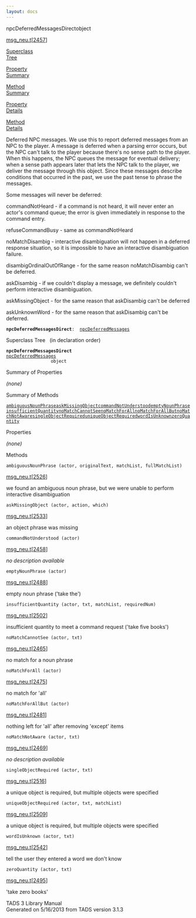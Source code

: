 ```yaml
---
layout: docs
---
```

<span class="title">npcDeferredMessagesDirect</span><span class="type">object</span>

[msg_neu.t](../file/msg_neu.t.html)\[[2457](../source/msg_neu.t.html#2457)\]

[Superclass  
Tree](#_SuperClassTree_)

[Property  
Summary](#_PropSummary_)

[Method  
Summary](#_MethodSummary_)

[Property  
Details](#_Properties_)

[Method  
Details](#_Methods_)

<div class="fdesc">

Deferred NPC messages. We use this to report deferred messages from an
NPC to the player. A message is deferred when a parsing error occurs,
but the NPC can't talk to the player because there's no sense path to
the player. When this happens, the NPC queues the message for eventual
delivery; when a sense path appears later that lets the NPC talk to the
player, we deliver the message through this object. Since these messages
describe conditions that occurred in the past, we use the past tense to
phrase the messages.

Some messages will never be deferred:

commandNotHeard - if a command is not heard, it will never enter an
actor's command queue; the error is given immediately in response to the
command entry.

refuseCommandBusy - same as commandNotHeard

noMatchDisambig - interactive disambiguation will not happen in a
deferred response situation, so it is impossible to have an interactive
disambiguation failure.

disambigOrdinalOutOfRange - for the same reason noMatchDisambig can't be
deferred.

askDisambig - if we couldn't display a message, we definitely couldn't
perform interactive disambiguation.

askMissingObject - for the same reason that askDisambig can't be
deferred

askUnknownWord - for the same reason that askDisambig can't be deferred.

**`npcDeferredMessagesDirect`**` :   `[`npcDeferredMessages`](../object/npcDeferredMessages.html)

</div>

<span id="_SuperClassTree_"></span>

<div class="mjhd">

<span class="hdln">Superclass Tree</span>   (in declaration order)

</div>

**`npcDeferredMessagesDirect`**  
[`npcDeferredMessages`](../object/npcDeferredMessages.html)  
`                 object`  
<span id="_PropSummary_"></span>

<div class="mjhd">

<span class="hdln">Summary of Properties</span>  

</div>





*(none)* <span id="_MethodSummary_"></span>

<div class="mjhd">

<span class="hdln">Summary of Methods</span>  

</div>

[`ambiguousNounPhrase`](#ambiguousNounPhrase)[`askMissingObject`](#askMissingObject)[`commandNotUnderstood`](#commandNotUnderstood)[`emptyNounPhrase`](#emptyNounPhrase)[`insufficientQuantity`](#insufficientQuantity)[`noMatchCannotSee`](#noMatchCannotSee)[`noMatchForAll`](#noMatchForAll)[`noMatchForAllBut`](#noMatchForAllBut)[`noMatchNotAware`](#noMatchNotAware)[`singleObjectRequired`](#singleObjectRequired)[`uniqueObjectRequired`](#uniqueObjectRequired)[`wordIsUnknown`](#wordIsUnknown)[`zeroQuantity`](#zeroQuantity)



<span id="_Properties_"></span>

<div class="mjhd">

<span class="hdln">Properties</span>  

</div>

*(none)* <span id="_Methods_"></span>

<div class="mjhd">

<span class="hdln">Methods</span>  

</div>

<span id="ambiguousNounPhrase"></span>

`ambiguousNounPhrase (actor, originalText, matchList, fullMatchList)`

[msg_neu.t](../file/msg_neu.t.html)\[[2526](../source/msg_neu.t.html#2526)\]

<div class="desc">

we found an ambiguous noun phrase, but we were unable to perform
interactive disambiguation

</div>

<span id="askMissingObject"></span>

`askMissingObject (actor, action, which)`

[msg_neu.t](../file/msg_neu.t.html)\[[2533](../source/msg_neu.t.html#2533)\]

<div class="desc">

an object phrase was missing

</div>

<span id="commandNotUnderstood"></span>

`commandNotUnderstood (actor)`

[msg_neu.t](../file/msg_neu.t.html)\[[2458](../source/msg_neu.t.html#2458)\]

<div class="desc">

*no description available*

</div>

<span id="emptyNounPhrase"></span>

`emptyNounPhrase (actor)`

[msg_neu.t](../file/msg_neu.t.html)\[[2488](../source/msg_neu.t.html#2488)\]

<div class="desc">

empty noun phrase ('take the')

</div>

<span id="insufficientQuantity"></span>

`insufficientQuantity (actor, txt, matchList, requiredNum)`

[msg_neu.t](../file/msg_neu.t.html)\[[2502](../source/msg_neu.t.html#2502)\]

<div class="desc">

insufficient quantity to meet a command request ('take five books')

</div>

<span id="noMatchCannotSee"></span>

`noMatchCannotSee (actor, txt)`

[msg_neu.t](../file/msg_neu.t.html)\[[2465](../source/msg_neu.t.html#2465)\]

<div class="desc">

no match for a noun phrase

</div>

<span id="noMatchForAll"></span>

`noMatchForAll (actor)`

[msg_neu.t](../file/msg_neu.t.html)\[[2475](../source/msg_neu.t.html#2475)\]

<div class="desc">

no match for 'all'

</div>

<span id="noMatchForAllBut"></span>

`noMatchForAllBut (actor)`

[msg_neu.t](../file/msg_neu.t.html)\[[2481](../source/msg_neu.t.html#2481)\]

<div class="desc">

nothing left for 'all' after removing 'except' items

</div>

<span id="noMatchNotAware"></span>

`noMatchNotAware (actor, txt)`

[msg_neu.t](../file/msg_neu.t.html)\[[2469](../source/msg_neu.t.html#2469)\]

<div class="desc">

*no description available*

</div>

<span id="singleObjectRequired"></span>

`singleObjectRequired (actor, txt)`

[msg_neu.t](../file/msg_neu.t.html)\[[2516](../source/msg_neu.t.html#2516)\]

<div class="desc">

a unique object is required, but multiple objects were specified

</div>

<span id="uniqueObjectRequired"></span>

`uniqueObjectRequired (actor, txt, matchList)`

[msg_neu.t](../file/msg_neu.t.html)\[[2509](../source/msg_neu.t.html#2509)\]

<div class="desc">

a unique object is required, but multiple objects were specified

</div>

<span id="wordIsUnknown"></span>

`wordIsUnknown (actor, txt)`

[msg_neu.t](../file/msg_neu.t.html)\[[2542](../source/msg_neu.t.html#2542)\]

<div class="desc">

tell the user they entered a word we don't know

</div>

<span id="zeroQuantity"></span>

`zeroQuantity (actor, txt)`

[msg_neu.t](../file/msg_neu.t.html)\[[2495](../source/msg_neu.t.html#2495)\]

<div class="desc">

'take zero books'

</div>

<div class="ftr">

TADS 3 Library Manual  
Generated on 5/16/2013 from TADS version 3.1.3

</div>
